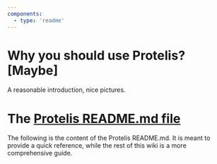 ```yaml
---
components:
  - type: 'readme'
---
```


# Why you should use Protelis? [Maybe]

A reasonable introduction, nice pictures.

# The [Protelis README.md file](https://github.com/Protelis/Protelis)

The following is the content of the Protelis README.md.
It is meant to provide a quick reference, while the rest of this wiki is a more comprehensive guide.